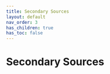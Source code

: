 ```yaml
---
title: Secondary Sources
layout: default
nav_order: 3
has_children: true
has_toc: false
---
```

# Secondary Sources